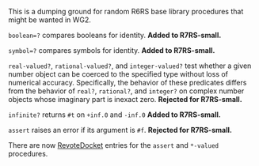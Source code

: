 This is a dumping ground for random R6RS base library procedures that might be wanted in WG2.

`boolean=?` compares booleans for identity.  **Added to R7RS-small.**

`symbol=?` compares symbols for identity.  **Added to R7RS-small.**

`real-valued?`, `rational-valued?`, and `integer-valued?` test whether a given number object can be coerced to the specified type without loss of numerical accuracy. Specifically, the behavior of these predicates differs from the behavior of `real?`, `rational?`, and `integer?` on complex number objects whose imaginary part is inexact zero.  **Rejected for R7RS-small.**

`infinite?` returns `#t` on `+inf.0` and `-inf.0`  **Added to R7RS-small.**

`assert` raises an error if its argument is `#f`.  **Rejected for R7RS-small.**

There are now [RevoteDocket](RevoteDocket.md) entries for the `assert` and `*-valued` procedures.

